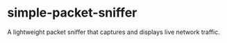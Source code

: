 # simple-packet-sniffer
A lightweight packet sniffer that captures and displays live network traffic.
